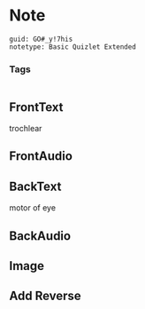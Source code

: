 # Note
```
guid: GO#_y!7his
notetype: Basic Quizlet Extended
```

### Tags
```
```

## FrontText
trochlear

## FrontAudio


## BackText
motor of eye

## BackAudio


## Image


## Add Reverse

